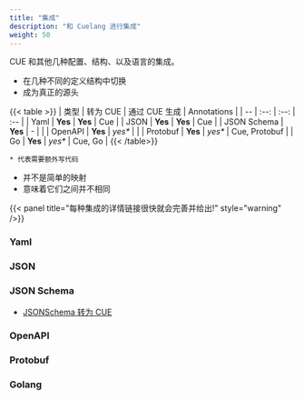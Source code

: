 ```yaml
---
title: "集成"
description: "和 Cuelang 进行集成"
weight: 50
---
```


CUE 和其他几种配置、结构、以及语言的集成。

- 在几种不同的定义结构中切换
- 成为真正的源头

{{< table >}}
| 类型         | 转为 CUE                        | 通过 CUE 生成                        | Annotations   |
| --          | :--:                            | :--:                            | :--           |
| Yaml        | <b class="text-success">Yes</b> | <b class="text-success">Yes</b> | Cue           |
| JSON        | <b class="text-success">Yes</b> | <b class="text-success">Yes</b> | Cue           |
| JSON Schema | <b class="text-success">Yes</b> | -                               |               |
| OpenAPI     | <b class="text-success">Yes</b> | <i>yes*</i>                     |               |
| Protobuf    | <b class="text-success">Yes</b> | <i>yes*</i>                     | Cue, Protobuf |
| Go          | <b class="text-success">Yes</b> | <i>yes*</i>                     | Cue, Go       |
{{< /table>}}

    * 代表需要额外写代码

- 并不是简单的映射
- 意味着它们之间并不相同

{{< panel title="每种集成的详情链接很快就会完善并给出!" style="warning" />}}

### Yaml

### JSON

### JSON Schema

- [JSONSchema 转为 CUE](/first-steps/convert-jsonschema/)

### OpenAPI

### Protobuf

### Golang
